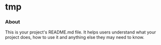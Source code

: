 tmp
===

### About

This is your project's README.md file. It helps users understand what your
project does, how to use it and anything else they may need to know.